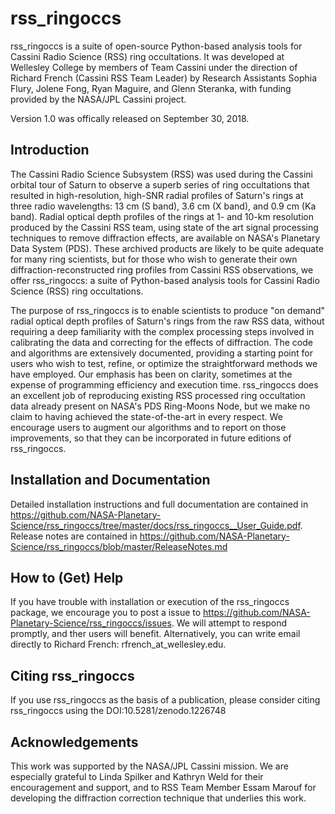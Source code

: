 # rss_ringoccs
rss_ringoccs is a suite of open-source Python-based analysis tools for Cassini Radio Science (RSS) ring occultations. It was developed at Wellesley College by members of Team Cassini under the direction of Richard French (Cassini RSS Team Leader) by Research Assistants Sophia Flury, Jolene Fong, Ryan Maguire, and Glenn Steranka, with funding provided by the NASA/JPL Cassini project.

Version 1.0 was offically released on September 30, 2018.

## Introduction
The Cassini Radio Science Subsystem (RSS) was used during the Cassini orbital tour of Saturn to observe a superb series of ring occultations that resulted in high-resolution, high-SNR radial profiles of Saturn's rings at three radio wavelengths: 13 cm (S band), 3.6 cm (X band), and 0.9 cm (Ka band). Radial optical depth profiles of the rings at 1- and 10-km resolution produced by the Cassini RSS team, using state of the art signal processing techniques to remove diffraction effects, are available on NASA's Planetary Data System (PDS). These archived products are likely to be quite adequate for many ring scientists, but for those who wish to generate their own diffraction-reconstructed ring profiles from Cassini RSS observations, we offer rss_ringoccs: a suite of Python-based  analysis tools for Cassini Radio Science (RSS) ring occultations.

The purpose of rss_ringoccs is to enable scientists to produce "on demand" radial optical depth profiles of Saturn's rings from the raw RSS data, without requiring a deep familiarity with the complex processing steps involved in calibrating the data and correcting for the effects of diffraction. The code and algorithms are extensively documented, providing a starting point for users who wish to test, refine, or optimize the straightforward methods we have employed. Our emphasis has been on clarity, sometimes at the expense of programming efficiency and execution time. rss_ringoccs does an excellent job of reproducing existing RSS processed ring occultation data already present on NASA's PDS Ring-Moons Node, but we make no claim to having achieved the state-of-the-art in every respect. We encourage users to augment our algorithms and to report on those improvements, so that they can be  incorporated in future editions of rss_ringoccs. 

## Installation and Documentation
Detailed installation instructions and full documentation are contained in https://github.com/NASA-Planetary-Science/rss_ringoccs/tree/master/docs/rss_ringoccs__User_Guide.pdf. Release notes are contained in https://github.com/NASA-Planetary-Science/rss_ringoccs/blob/master/ReleaseNotes.md

## How to (Get) Help
If you have trouble with installation or execution of the rss_ringoccs package, we encourage you to post a issue to https://github.com/NASA-Planetary-Science/rss_ringoccs/issues. We will attempt to respond promptly, and ther users will benefit. Alternatively, you can write email directly to Richard French: rfrench_at_wellesley.edu.
## Citing rss_ringoccs
If you use rss_ringoccs as the basis of a publication, please consider 
citing rss_ringoccs using the DOI:10.5281/zenodo.1226748

## Acknowledgements
This work was supported by the NASA/JPL Cassini mission. We are especially grateful 
to Linda Spilker and Kathryn Weld for their encouragement and support, and to 
RSS Team Member Essam Marouf for developing the diffraction correction technique
that underlies this work.
